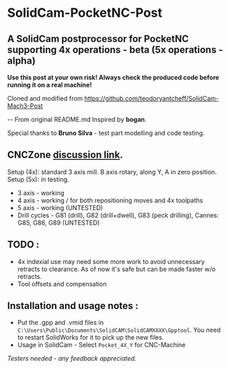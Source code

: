 # SolidCam-PocketNC-Post
## A SolidCam postprocessor for PocketNC supporting 4x operations - beta (5x operations - alpha)

**Use this post at your own risk! Always check the produced code before running it on a real machine!**

Cloned and modified from https://github.com/teodoryantcheff/SolidCam-Mach3-Post


-- From original README.md
Inspired by **bogan**.

Special thanks to **Bruno Silva** - test part modelling and code testing.

CNCZone [discussion link](http://www.cnczone.com/forums/solidcam/255556-cnc.html).
-----

Setup (4x): standard 3 axis mill. B axis rotary, along Y, A in zero position.
Setup (5x): in testing.

 - 3 axis - working
 - 4 axis - working / for both repositioning moves and 4x toolpaths
 - 5 axis - working (UNTESTED)
 - Drill cycles - G81 (drill), G82 (drill+dwell), G83 (peck drilling), Cannes: G85, G86, G89 (UNTESTED)
 
## TODO :
 - 4x indexial use may need some more work to avoid unnecessary retracts to clearance. As of now it's safe but can be made faster w/o retracts.
 - Tool offsets and compensation

## Installation and usage notes :
 - Put the .gpp and .vmid files in `C:\Users\Public\Documents\SolidCAM\SolidCAMXXXX\Gpptool`. You need to restart SolidWorks for it to pick up the new files.
 - Usage in SolidCam - Select `Pocket_4X_Y` for CNC-Machine

*Testers needed - any feedback appreciated.*
